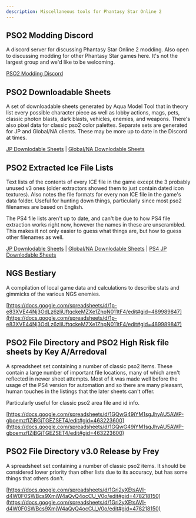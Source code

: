 ```yaml
---
description: Miscellaneous tools for Phantasy Star Online 2
---
```

## PSO2 Modding Discord
A discord server for discussing Phantasy Star Online 2 modding. Also open to discussing modding for other Phantasy Star games here. It's not the largest group and we'd like to be welcoming.

[PSO2 Modding Discord](https://discord.gg/cV3QRkB)

## PSO2 Downloadable Sheets
A set of downloadable sheets generated by Aqua Model Tool that in theory list every possible character piece as well as lobby actions, mags, pets, classic photon blasts, dark blasts, vehicles, enemies, and weapons. There's also pixel data for classic pso2 color palettes. Separate sets are generated for JP and Global/NA clients. 
These may be more up to date in the Discord at times.

[JP Downlodable Sheets](../../../assets/pso2/jp_downloadable_sheets.7z) |
[Global/NA Downlodable Sheets](../../../assets/pso2/na_downloadable_sheets.7z)

## PSO2 Extracted Ice File Lists
Text lists of the contents of every ICE file in the game except the 3 probably unused v3 ones (older extractors showed them to just contain dated icon textures). Also notes the file formats for every non ICE file in the game's data folder. Useful for hunting down things, particularly since most pso2 filenames are based on English.

The PS4 file lists aren't up to date, and can't be due to how PS4 file extraction works right now, however the names in these are unscrambled. This makes it not only easier to guess what things are, but how to guess other filenames as well.

[JP Downlodable Sheets](../../../assets/pso2/jp_ice_filelist.7z) |
[Global/NA Downlodable Sheets](../../../assets/pso2/na_ice_filelist.7z) |
[PS4 JP Downlodable Sheets](../../../assets/pso2/ps4_ice_filelists.7z)

## NGS Bestiary
A compilation of local game data and calculations to describe stats and gimmicks of the various NGS enemies.

[https://docs.google.com/spreadsheets/d/1p-e83XVE44Nj3OdLz6zliUftqckeMZXe1ZhpN011tF4/edit#gid=489989847](https://docs.google.com/spreadsheets/d/1p-e83XVE44Nj3OdLz6zliUftqckeMZXe1ZhpN011tF4/edit#gid=489989847)

## PSO2 File Directory and PSO2 High Risk file sheets by Key A/Arredoval
A spreadsheet set containing a number of classic pso2 items. These contain a large number of important file locations, many of which aren't reflected in newer sheet attempts. Most of it was made well before the usage of the PS4 version for automation and so there are many pleasant, human touches in the listings that the later sheets can't offer.

Particularly useful for classic pso2 area file and id info.

[https://docs.google.com/spreadsheets/d/1GQwG49iYM1sgJhyAU5AWP-gboemzfIZjBGjTGEZSET4/edit#gid=463223600](https://docs.google.com/spreadsheets/d/1GQwG49iYM1sgJhyAU5AWP-gboemzfIZjBGjTGEZSET4/edit#gid=463223600)

## PSO2 File Directory v3.0 Release by Frey
A spreadsheet set containing a number of classic pso2 items. It should be considered lower priority than other lists due to its accuracy, but has some things that others don't.

[https://docs.google.com/spreadsheets/d/1Gri2yXEtsAVI-d4W0F0SWBcs9XmjW4aQyQ4ocCU_V0o/edit#gid=478218150](https://docs.google.com/spreadsheets/d/1Gri2yXEtsAVI-d4W0F0SWBcs9XmjW4aQyQ4ocCU_V0o/edit#gid=478218150)
